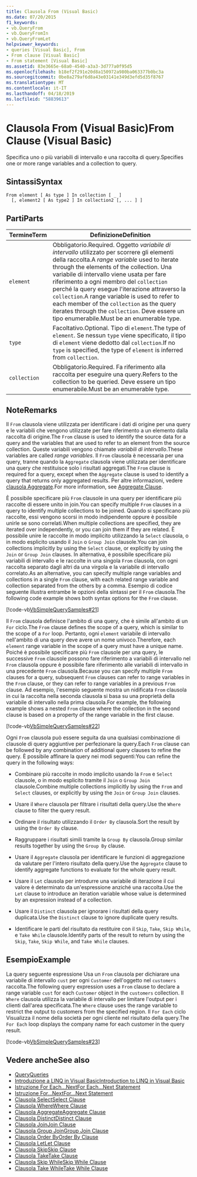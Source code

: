 ```yaml
---
title: Clausola From (Visual Basic)
ms.date: 07/20/2015
f1_keywords:
- vb.QueryFrom
- vb.QueryFromIn
- vb.QueryFromLet
helpviewer_keywords:
- queries [Visual Basic], From
- From clause [Visual Basic]
- From statement [Visual Basic]
ms.assetid: 83e3665e-68a0-4540-a3a3-3d777a0f95d5
ms.openlocfilehash: b18ef2f291e20d8a150972a980ba063377b0bc3a
ms.sourcegitcommit: 0be8a279af6d8a43e03141e349d3efd5d35f8767
ms.translationtype: MT
ms.contentlocale: it-IT
ms.lasthandoff: 04/18/2019
ms.locfileid: "58839613"
---
```

# <a name="from-clause-visual-basic"></a><span data-ttu-id="f25c8-102">Clausola From (Visual Basic)</span><span class="sxs-lookup"><span data-stu-id="f25c8-102">From Clause (Visual Basic)</span></span>
<span data-ttu-id="f25c8-103">Specifica uno o più variabili di intervallo e una raccolta di query.</span><span class="sxs-lookup"><span data-stu-id="f25c8-103">Specifies one or more range variables and a collection to query.</span></span>  
  
## <a name="syntax"></a><span data-ttu-id="f25c8-104">Sintassi</span><span class="sxs-lookup"><span data-stu-id="f25c8-104">Syntax</span></span>  
  
```  
From element [ As type ] In collection [ _ ]  
  [, element2 [ As type2 ] In collection2 [, ... ] ]  
```  
  
## <a name="parts"></a><span data-ttu-id="f25c8-105">Parti</span><span class="sxs-lookup"><span data-stu-id="f25c8-105">Parts</span></span>  
  
|<span data-ttu-id="f25c8-106">Termine</span><span class="sxs-lookup"><span data-stu-id="f25c8-106">Term</span></span>|<span data-ttu-id="f25c8-107">Definizione</span><span class="sxs-lookup"><span data-stu-id="f25c8-107">Definition</span></span>|  
|---|---|  
|`element`|<span data-ttu-id="f25c8-108">Obbligatorio.</span><span class="sxs-lookup"><span data-stu-id="f25c8-108">Required.</span></span> <span data-ttu-id="f25c8-109">Oggetto *variabile di intervallo* utilizzato per scorrere gli elementi della raccolta.</span><span class="sxs-lookup"><span data-stu-id="f25c8-109">A *range variable* used to iterate through the elements of the collection.</span></span> <span data-ttu-id="f25c8-110">Una variabile di intervallo viene usata per fare riferimento a ogni membro del `collection` perché la query esegue l'iterazione attraverso la `collection`.</span><span class="sxs-lookup"><span data-stu-id="f25c8-110">A range variable is used to refer to each member of the `collection` as the query iterates through the `collection`.</span></span> <span data-ttu-id="f25c8-111">Deve essere un tipo enumerabile.</span><span class="sxs-lookup"><span data-stu-id="f25c8-111">Must be an enumerable type.</span></span>|  
|`type`|<span data-ttu-id="f25c8-112">Facoltativo.</span><span class="sxs-lookup"><span data-stu-id="f25c8-112">Optional.</span></span> <span data-ttu-id="f25c8-113">Tipo di `element`.</span><span class="sxs-lookup"><span data-stu-id="f25c8-113">The type of `element`.</span></span> <span data-ttu-id="f25c8-114">Se nessun `type` viene specificato, il tipo di `element` viene dedotto dal `collection`.</span><span class="sxs-lookup"><span data-stu-id="f25c8-114">If no `type` is specified, the type of `element` is inferred from `collection`.</span></span>|  
|`collection`|<span data-ttu-id="f25c8-115">Obbligatorio.</span><span class="sxs-lookup"><span data-stu-id="f25c8-115">Required.</span></span> <span data-ttu-id="f25c8-116">Fa riferimento alla raccolta per eseguire una query.</span><span class="sxs-lookup"><span data-stu-id="f25c8-116">Refers to the collection to be queried.</span></span> <span data-ttu-id="f25c8-117">Deve essere un tipo enumerabile.</span><span class="sxs-lookup"><span data-stu-id="f25c8-117">Must be an enumerable type.</span></span>|  
  
## <a name="remarks"></a><span data-ttu-id="f25c8-118">Note</span><span class="sxs-lookup"><span data-stu-id="f25c8-118">Remarks</span></span>  
 <span data-ttu-id="f25c8-119">Il `From` clausola viene utilizzata per identificare i dati di origine per una query e le variabili che vengono utilizzate per fare riferimento a un elemento dalla raccolta di origine.</span><span class="sxs-lookup"><span data-stu-id="f25c8-119">The `From` clause is used to identify the source data for a query and the variables that are used to refer to an element from the source collection.</span></span> <span data-ttu-id="f25c8-120">Queste variabili vengono chiamate *variabili di intervallo*.</span><span class="sxs-lookup"><span data-stu-id="f25c8-120">These variables are called *range variables*.</span></span> <span data-ttu-id="f25c8-121">Il `From` clausola è necessaria per una query, tranne quando la `Aggregate` clausola viene utilizzata per identificare una query che restituisce solo i risultati aggregati.</span><span class="sxs-lookup"><span data-stu-id="f25c8-121">The `From` clause is required for a query, except when the `Aggregate` clause is used to identify a query that returns only aggregated results.</span></span> <span data-ttu-id="f25c8-122">Per altre informazioni, vedere [clausola Aggregate](../../../visual-basic/language-reference/queries/aggregate-clause.md).</span><span class="sxs-lookup"><span data-stu-id="f25c8-122">For more information, see [Aggregate Clause](../../../visual-basic/language-reference/queries/aggregate-clause.md).</span></span>  
  
 <span data-ttu-id="f25c8-123">È possibile specificare più `From` clausole in una query per identificare più raccolte di essere unito in join.</span><span class="sxs-lookup"><span data-stu-id="f25c8-123">You can specify multiple `From` clauses in a query to identify multiple collections to be joined.</span></span> <span data-ttu-id="f25c8-124">Quando si specificano più raccolte, essi vengono scorsi in modo indipendente oppure è possibile unirle se sono correlati.</span><span class="sxs-lookup"><span data-stu-id="f25c8-124">When multiple collections are specified, they are iterated over independently, or you can join them if they are related.</span></span> <span data-ttu-id="f25c8-125">È possibile unire le raccolte in modo implicito utilizzando la `Select` clausola, o in modo esplicito usando il `Join` o `Group Join` clausole.</span><span class="sxs-lookup"><span data-stu-id="f25c8-125">You can join collections implicitly by using the `Select` clause, or explicitly by using the `Join` or `Group Join` clauses.</span></span> <span data-ttu-id="f25c8-126">In alternativa, è possibile specificare più variabili di intervallo e le raccolte in una singola `From` clausola, con ogni raccolta separato dagli altri da una virgola e la variabile di intervallo correlato.</span><span class="sxs-lookup"><span data-stu-id="f25c8-126">As an alternative, you can specify multiple range variables and collections in a single `From` clause, with each related range variable and collection separated from the others by a comma.</span></span> <span data-ttu-id="f25c8-127">Esempio di codice seguente illustra entrambe le opzioni della sintassi per il `From` clausola.</span><span class="sxs-lookup"><span data-stu-id="f25c8-127">The following code example shows both syntax options for the `From` clause.</span></span>  
  
 [!code-vb[VbSimpleQuerySamples#21](~/samples/snippets/visualbasic/VS_Snippets_VBCSharp/VbSimpleQuerySamples/VB/QuerySamples1.vb#21)]  
  
 <span data-ttu-id="f25c8-128">Il `From` clausola definisce l'ambito di una query, che è simile all'ambito di un `For` ciclo.</span><span class="sxs-lookup"><span data-stu-id="f25c8-128">The `From` clause defines the scope of a query, which is similar to the scope of a `For` loop.</span></span> <span data-ttu-id="f25c8-129">Pertanto, ogni `element` variabile di intervallo nell'ambito di una query deve avere un nome univoco.</span><span class="sxs-lookup"><span data-stu-id="f25c8-129">Therefore, each `element` range variable in the scope of a query must have a unique name.</span></span> <span data-ttu-id="f25c8-130">Poiché è possibile specificare più `From` clausole per una query, le successive `From` clausole possono fare riferimento a variabili di intervallo nel `From` clausola oppure è possibile fare riferimento alle variabili di intervallo in una precedente `From` clausola.</span><span class="sxs-lookup"><span data-stu-id="f25c8-130">Because you can specify multiple `From` clauses for a query, subsequent `From` clauses can refer to range variables in the `From` clause, or they can refer to range variables in a previous `From` clause.</span></span> <span data-ttu-id="f25c8-131">Ad esempio, l'esempio seguente mostra un nidificata `From` clausola in cui la raccolta nella seconda clausola si basa su una proprietà della variabile di intervallo nella prima clausola.</span><span class="sxs-lookup"><span data-stu-id="f25c8-131">For example, the following example shows a nested `From` clause where the collection in the second clause is based on a property of the range variable in the first clause.</span></span>  
  
 [!code-vb[VbSimpleQuerySamples#22](~/samples/snippets/visualbasic/VS_Snippets_VBCSharp/VbSimpleQuerySamples/VB/QuerySamples1.vb#22)]  
  
 <span data-ttu-id="f25c8-132">Ogni `From` clausola può essere seguita da una qualsiasi combinazione di clausole di query aggiuntive per perfezionare la query.</span><span class="sxs-lookup"><span data-stu-id="f25c8-132">Each `From` clause can be followed by any combination of additional query clauses to refine the query.</span></span> <span data-ttu-id="f25c8-133">È possibile affinare la query nei modi seguenti:</span><span class="sxs-lookup"><span data-stu-id="f25c8-133">You can refine the query in the following ways:</span></span>  
  
-   <span data-ttu-id="f25c8-134">Combinare più raccolte in modo implicito usando la `From` e `Select` clausole, o in modo esplicito tramite il `Join` o `Group Join` clausole.</span><span class="sxs-lookup"><span data-stu-id="f25c8-134">Combine multiple collections implicitly by using the `From` and `Select` clauses, or explicitly by using the `Join` or `Group Join` clauses.</span></span>  
  
-   <span data-ttu-id="f25c8-135">Usare il `Where` clausola per filtrare i risultati della query.</span><span class="sxs-lookup"><span data-stu-id="f25c8-135">Use the `Where` clause to filter the query result.</span></span>  
  
-   <span data-ttu-id="f25c8-136">Ordinare il risultato utilizzando il `Order By` clausola.</span><span class="sxs-lookup"><span data-stu-id="f25c8-136">Sort the result by using the `Order By` clause.</span></span>  
  
-   <span data-ttu-id="f25c8-137">Raggruppare i risultati simili tramite la `Group By` clausola.</span><span class="sxs-lookup"><span data-stu-id="f25c8-137">Group similar results together by using the `Group By` clause.</span></span>  
  
-   <span data-ttu-id="f25c8-138">Usare il `Aggregate` clausola per identificare le funzioni di aggregazione da valutare per l'intero risultato della query.</span><span class="sxs-lookup"><span data-stu-id="f25c8-138">Use the `Aggregate` clause to identify aggregate functions to evaluate for the whole query result.</span></span>  
  
-   <span data-ttu-id="f25c8-139">Usare il `Let` clausola per introdurre una variabile di iterazione il cui valore è determinato da un'espressione anziché una raccolta.</span><span class="sxs-lookup"><span data-stu-id="f25c8-139">Use the `Let` clause to introduce an iteration variable whose value is determined by an expression instead of a collection.</span></span>  
  
-   <span data-ttu-id="f25c8-140">Usare il `Distinct` clausola per ignorare i risultati della query duplicata.</span><span class="sxs-lookup"><span data-stu-id="f25c8-140">Use the `Distinct` clause to ignore duplicate query results.</span></span>  
  
-   <span data-ttu-id="f25c8-141">Identificare le parti del risultato da restituire con il `Skip`, `Take`, `Skip While`, e `Take While` clausole.</span><span class="sxs-lookup"><span data-stu-id="f25c8-141">Identify parts of the result to return by using the `Skip`, `Take`, `Skip While`, and `Take While` clauses.</span></span>  
  
## <a name="example"></a><span data-ttu-id="f25c8-142">Esempio</span><span class="sxs-lookup"><span data-stu-id="f25c8-142">Example</span></span>  
 <span data-ttu-id="f25c8-143">La query seguente espressione Usa un `From` clausola per dichiarare una variabile di intervallo `cust` per ogni `Customer` dell'oggetto nel `customers` raccolta.</span><span class="sxs-lookup"><span data-stu-id="f25c8-143">The following query expression uses a `From` clause to declare a range variable `cust` for each `Customer` object in the `customers` collection.</span></span> <span data-ttu-id="f25c8-144">Il `Where` clausola utilizza la variabile di intervallo per limitare l'output per i clienti dall'area specificata.</span><span class="sxs-lookup"><span data-stu-id="f25c8-144">The `Where` clause uses the range variable to restrict the output to customers from the specified region.</span></span> <span data-ttu-id="f25c8-145">Il `For Each` ciclo Visualizza il nome della società per ogni cliente nel risultato della query.</span><span class="sxs-lookup"><span data-stu-id="f25c8-145">The `For Each` loop displays the company name for each customer in the query result.</span></span>  
  
 [!code-vb[VbSimpleQuerySamples#23](~/samples/snippets/visualbasic/VS_Snippets_VBCSharp/VbSimpleQuerySamples/VB/QuerySamples1.vb#23)]  
  
## <a name="see-also"></a><span data-ttu-id="f25c8-146">Vedere anche</span><span class="sxs-lookup"><span data-stu-id="f25c8-146">See also</span></span>

- [<span data-ttu-id="f25c8-147">Query</span><span class="sxs-lookup"><span data-stu-id="f25c8-147">Queries</span></span>](../../../visual-basic/language-reference/queries/index.md)
- [<span data-ttu-id="f25c8-148">Introduzione a LINQ in Visual Basic</span><span class="sxs-lookup"><span data-stu-id="f25c8-148">Introduction to LINQ in Visual Basic</span></span>](../../../visual-basic/programming-guide/language-features/linq/introduction-to-linq.md)
- [<span data-ttu-id="f25c8-149">Istruzione For Each...Next</span><span class="sxs-lookup"><span data-stu-id="f25c8-149">For Each...Next Statement</span></span>](../../../visual-basic/language-reference/statements/for-each-next-statement.md)
- [<span data-ttu-id="f25c8-150">Istruzione For...Next</span><span class="sxs-lookup"><span data-stu-id="f25c8-150">For...Next Statement</span></span>](../../../visual-basic/language-reference/statements/for-next-statement.md)
- [<span data-ttu-id="f25c8-151">Clausola Select</span><span class="sxs-lookup"><span data-stu-id="f25c8-151">Select Clause</span></span>](../../../visual-basic/language-reference/queries/select-clause.md)
- [<span data-ttu-id="f25c8-152">Clausola Where</span><span class="sxs-lookup"><span data-stu-id="f25c8-152">Where Clause</span></span>](../../../visual-basic/language-reference/queries/where-clause.md)
- [<span data-ttu-id="f25c8-153">Clausola Aggregate</span><span class="sxs-lookup"><span data-stu-id="f25c8-153">Aggregate Clause</span></span>](../../../visual-basic/language-reference/queries/aggregate-clause.md)
- [<span data-ttu-id="f25c8-154">Clausola Distinct</span><span class="sxs-lookup"><span data-stu-id="f25c8-154">Distinct Clause</span></span>](../../../visual-basic/language-reference/queries/distinct-clause.md)
- [<span data-ttu-id="f25c8-155">Clausola Join</span><span class="sxs-lookup"><span data-stu-id="f25c8-155">Join Clause</span></span>](../../../visual-basic/language-reference/queries/join-clause.md)
- [<span data-ttu-id="f25c8-156">Clausola Group Join</span><span class="sxs-lookup"><span data-stu-id="f25c8-156">Group Join Clause</span></span>](../../../visual-basic/language-reference/queries/group-join-clause.md)
- [<span data-ttu-id="f25c8-157">Clausola Order By</span><span class="sxs-lookup"><span data-stu-id="f25c8-157">Order By Clause</span></span>](../../../visual-basic/language-reference/queries/order-by-clause.md)
- [<span data-ttu-id="f25c8-158">Clausola Let</span><span class="sxs-lookup"><span data-stu-id="f25c8-158">Let Clause</span></span>](../../../visual-basic/language-reference/queries/let-clause.md)
- [<span data-ttu-id="f25c8-159">Clausola Skip</span><span class="sxs-lookup"><span data-stu-id="f25c8-159">Skip Clause</span></span>](../../../visual-basic/language-reference/queries/skip-clause.md)
- [<span data-ttu-id="f25c8-160">Clausola Take</span><span class="sxs-lookup"><span data-stu-id="f25c8-160">Take Clause</span></span>](../../../visual-basic/language-reference/queries/take-clause.md)
- [<span data-ttu-id="f25c8-161">Clausola Skip While</span><span class="sxs-lookup"><span data-stu-id="f25c8-161">Skip While Clause</span></span>](../../../visual-basic/language-reference/queries/skip-while-clause.md)
- [<span data-ttu-id="f25c8-162">Clausola Take While</span><span class="sxs-lookup"><span data-stu-id="f25c8-162">Take While Clause</span></span>](../../../visual-basic/language-reference/queries/take-while-clause.md)
